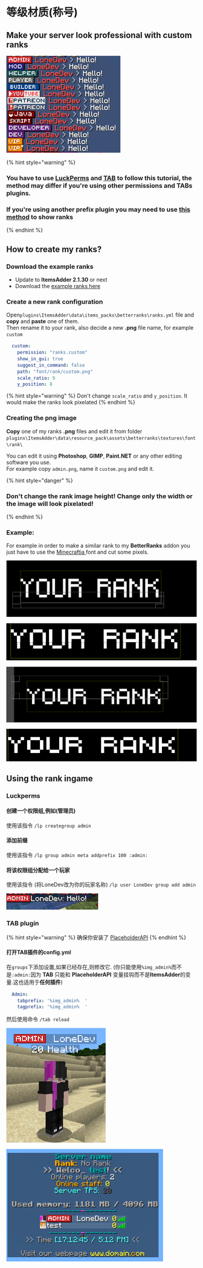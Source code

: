 # 等级材质(称号)

## Make your server look professional with custom ranks

![](<../../../.gitbook/assets/image (27) (2).png>)

{% hint style="warning" %}
### You have to use [LuckPerms](https://www.spigotmc.org/resources/luckperms.28140/) and [TAB](https://www.spigotmc.org/resources/tab-1-7-x-1-16-5.57806/) to follow this tutorial, the method may differ if you're using other permissions and TABs plugins.

### If you're using another prefix plugin you may need to use [this method](../../using-font\_images-emojis-everywhere.md) to show ranks
{% endhint %}

## How to create my ranks?

### Download the example ranks

* Update to **ItemsAdder 2.1.30** or next
* Download the [example ranks here ](https://www.spigotmc.org/resources/ranks-betterranks-with-custom-textures-itemsadder-addon.84852/)

### Create a new rank configuration

Open`plugins\ItemsAdder\data\items_packs\betterranks\ranks.yml` file and **copy** and **paste** one of them.\
Then rename it to your rank, also decide a new **.png** file name, for example `custom`

```yaml
  custom:
    permission: "ranks.custom"
    show_in_gui: true
    suggest_in_command: false
    path: "font/rank/custom.png"
    scale_ratio: 9
    y_position: 8
```

{% hint style="warning" %}
Don't change `scale_ratio` and `y_position`. It would make the ranks look pixelated
{% endhint %}

### Creating the png image

**Copy** one of my ranks **.png** files and edit it from folder `plugins\ItemsAdder\data\resource_pack\assets\betterranks\textures\font\rank\`

You can edit it using **Photoshop**, **GIMP**, **Paint.NET** or any other editing software you use.\
For example copy `admin.png`, name it `custom.png` and edit it.

{% hint style="danger" %}
### Don't change the rank image height! Change only the width or the image will look pixelated!
{% endhint %}

### Example:

For example in order to make a similar rank to my **BetterRanks** addon you just have to use the [Minecraftia ](https://www.dafont.com/andrew-tyler.d2526)font and cut some pixels.

![](<../../../.gitbook/assets/image (36).png>)

![](<../../../.gitbook/assets/image (37).png>)

![](<../../../.gitbook/assets/image (38).png>)

![](<../../../.gitbook/assets/image (39).png>)

## Using the rank ingame

### Luckperms

#### 创建一个权限组,例如(管理员)

使用该指令 `/lp creategroup admin`

#### 添加前缀

使用该指令 `/lp group admin meta addprefix 100 :admin:`

#### 将该权限组分配给一个玩家

使用该指令 (将LoneDev改为你的玩家名称) `/lp user LoneDev group add admin`

![](<../../../.gitbook/assets/immagine (40).png>)

### TAB plugin

{% hint style="warning" %}
确保你安装了 [PlaceholderAPI](../../using-font\_images-emojis-everywhere.md)
{% endhint %}

#### 打开TAB插件的config.yml

在`groups`下添加设置,如果已经存在,则修改它. (你只能使用`%img_admin%`而不是`:admin:`因为 **TAB** 只能和 **PlaceholderAPI** 变量挂钩而不是**ItemsAdder**的变量.这也适用于**任何插件**)

```yaml
  Admin:
    tabprefix: '%img_admin%  '
    tagprefix: '%img_admin%  '
```

然后使用命令 `/tab reload`

![](<../../../.gitbook/assets/immagine (38).png>)

![](<../../../.gitbook/assets/immagine (39).png>)
